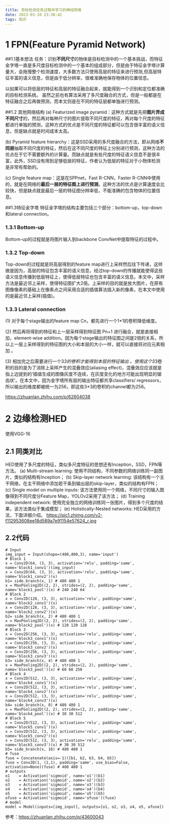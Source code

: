 ```yaml
---
title: 目标检测任务过程中学习的神经网络
date: 2023-03-10 23:38:42
tags: 知识
---
```


# 1 FPN(Feature Pyramid Network)
##1.1基本想法
任务：识别**不同尺寸**的物体是目标检测中的一个基本挑战，而特征金字塔一直是多尺度目标检测中的一个基本的组成部分，但是由于特征金字塔计算量大，会拖慢整个检测速度，大多数方法只使用高层的特征来进行预测,但高层特征丰富的语义信息，但是由于低分辨率，很难准确地保存物体的位置信息。

以如果可以将低层的特征和高层的特征融合起来，就能得到一个识别和定位都准确的目标检测系统。
虽然之前也有算法采用了多尺度融合的方式，但是一般都是在特征融合之后再做预测，而本文则是在不同的特征层都单独进行预测。

##1.2 其他网络结构
(a) Featurized image pyramid：这种方式就是先把**图片弄成不同尺寸**的，然后再对每种尺寸的图片提取不同尺度的特征，再对每个尺度的特征都进行单独的预测，这种方式的优点是不同尺度的特征都可以包含很丰富的语义信息，但是缺点就是时间成本太高。

(b) Pyramid feature hierarchy：这是SSD采用的多尺度融合的方法，即从网络**不同层**抽取不同尺度的特征，然后在这不同尺度的特征上分别进行预测，这种方法的优点在于它不需要额外的计算量。而缺点就是有些尺度的特征语义信息不是很丰富，此外，SSD没有用到足够低层的特征，作者认为低层的特征对于小物体检测是非常有帮助的。

(c) Single feature map：这是在SPPnet，Fast R-CNN，Faster R-CNN中使用的，就是在网络的**最后一层的特征图上进行预测**。这种方法的优点是计算速度会比较快，但是缺点就是最后一层的特征图分辨率低，不能准确的包含物体的位置信息。

##1.3特征金字塔
特征金字塔的结构主要包括三个部分：bottom-up，top-down和lateral connection。

### 1.3.1 Bottom-up
Bottom-up的过程就是将图片输入到backbone ConvNet中提取特征的过程中。

### 1.3.2 Top-down
Top-down的过程就是将高层得到的feature map进行上采样然后往下传递，这样做是因为，高层的特征包含丰富的语义信息，经过top-down的传播就能使得这些语义信息传播到低层特征上，使得低层特征也包含丰富的语义信息。本文中，采样方法是最近邻上采样，使得特征图扩大2倍。上采样的目的就是放大图片，在原有图像像素的基础上在像素点之间采用合适的插值算法插入新的像素，在本文中使用的是最近邻上采样(插值)。

### 1.3.3 Lateral connection
(1) 对于每个stage输出的feature map Cn，都先进行一个1*1的卷积降低维度。

(2) 然后再将得到的特征和上一层采样得到特征图 Pn+1 进行融合，就是直接相加，element-wise addition。因为每个stage输出的特征图之间是2倍的关系，所以上一层上采样得到的特征图的大小和本层的大小一样，就可以直接将对应元素相加 。

(3) 相加完之后需要进行一个3*3的卷积才能得到本层的特征输出 。使用这个3*3卷积的目的是为了消除上采样产生的混叠效应(aliasing effect)，混叠效应应该就是指上边提到的‘插值生成的图像灰度不连续，在灰度变化的地方可能出现明显的锯齿状’。在本文中，因为金字塔所有层的输出特征都共享classifiers/ regressors，所以输出的维度都被统一为256，即这些3*3的卷积的channel都为256。

https://zhuanlan.zhihu.com/p/62604038



# 2 边缘检测HED
使用VGG-16
## 2.1 同类对比
HED使用了多尺度的特征，类似多尺度特征的思想还有Inception，SSD，FPN等方法。
(a) Multi-stream learning: 使用不同结构，不同参数的网络训练同一副图片，类似的结构有Inception；
(b) Skip-layer network learning: 该结构有一个主干网络，在主干网络中添加若干条到输出层的skip-layer，类似的结构有FPN；
(c) Single model on multiple inputs: 该方法使用同一个网络，不同尺寸的输入图像得到不同尺度分Feature Map，YOLOv2采用了该方法；
(d) Training independent network: 使用完全独立的网络训练同一张图片，得到多个尺度的结果，该方法类似于集成模型；
(e) Holistically-Nested networks: HED采用的方法，下面详细介绍。
https://pic1.zhimg.com/v2-f112953608ee18d589a7e91154e57624_r.jpg

## 2.2代码
```
# Input
img_input = Input(shape=(480,480,3), name='input')
# Block 1
x = Conv2D(64, (3, 3), activation='relu', padding='same', name='block1_conv1')(img_input)
x = Conv2D(64, (3, 3), activation='relu', padding='same', name='block1_conv2')(x)
b1= side_branch(x, 1) # 480 480 1
x = MaxPooling2D((2, 2), strides=(2, 2), padding='same', name='block1_pool')(x) # 240 240 64
# Block 2
x = Conv2D(128, (3, 3), activation='relu', padding='same', name='block2_conv1')(x)
x = Conv2D(128, (3, 3), activation='relu', padding='same', name='block2_conv2')(x)
b2= side_branch(x, 2) # 480 480 1
x = MaxPooling2D((2, 2), strides=(2, 2), padding='same', name='block2_pool')(x) # 120 120 128
# Block 3
x = Conv2D(256, (3, 3), activation='relu', padding='same', name='block3_conv1')(x)
x = Conv2D(256, (3, 3), activation='relu', padding='same', name='block3_conv2')(x)
x = Conv2D(256, (3, 3), activation='relu', padding='same', name='block3_conv3')(x)
b3= side_branch(x, 4) # 480 480 1
x = MaxPooling2D((2, 2), strides=(2, 2), padding='same', name='block3_pool')(x) # 60 60 256
# Block 4
x = Conv2D(512, (3, 3), activation='relu', padding='same', name='block4_conv1')(x)
x = Conv2D(512, (3, 3), activation='relu', padding='same', name='block4_conv2')(x)
x = Conv2D(512, (3, 3), activation='relu', padding='same', name='block4_conv3')(x)
b4= side_branch(x, 8) # 480 480 1
x = MaxPooling2D((2, 2), strides=(2, 2), padding='same', name='block4_pool')(x) # 30 30 512
# Block 5
x = Conv2D(512, (3, 3), activation='relu', padding='same', name='block5_conv1')(x)
x = Conv2D(512, (3, 3), activation='relu', padding='same', name='block5_conv2')(x)
x = Conv2D(512, (3, 3), activation='relu', padding='same', name='block5_conv3')(x) # 30 30 512
b5= side_branch(x, 16) # 480 480 1
# fuse
fuse = Concatenate(axis=-1)([b1, b2, b3, b4, b5])
fuse = Conv2D(1, (1,1), padding='same', use_bias=False, activation=None)(fuse) # 480 480 1
# outputs
o1    = Activation('sigmoid', name='o1')(b1)
o2    = Activation('sigmoid', name='o2')(b2)
o3    = Activation('sigmoid', name='o3')(b3)
o4    = Activation('sigmoid', name='o4')(b4)
o5    = Activation('sigmoid', name='o5')(b5)
ofuse = Activation('sigmoid', name='ofuse')(fuse)
# model
model = Model(inputs=[img_input], outputs=[o1, o2, o3, o4, o5, ofuse])
```

参考：https://zhuanlan.zhihu.com/p/43600043